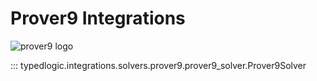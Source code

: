 # Prover9 Integrations

![prover9 logo](https://www.cs.unm.edu/~mccune/prover9/prover9t.gif)

::: typedlogic.integrations.solvers.prover9.prover9_solver.Prover9Solver



